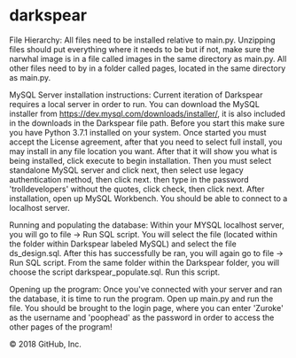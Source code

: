 # darkspear



File Hierarchy:
All files need to be installed relative to main.py. Unzipping files should put everything where it needs to be but if not, make sure the narwhal image is in a file called images in the same directory as main.py. All other files need to by in a folder called pages, located in the same directory as main.py. 

MySQL Server installation instructions:
Current iteration of Darkspear requires a local server in order to run. You can download the MySQL installer from https://dev.mysql.com/downloads/installer/, it is also included in the downloads in the Darkspear file path. Before you start this make sure you have Python 3.7.1 installed on your system. Once started you must accept the License agreement, after that you need to select full install, you may install in any file location you want. After that it will show you what is being installed, click execute to begin installation. Then you must select standalone MySQL server and click next, then select use legacy authentication method, then click next. then type in the password 'trolldevelopers' without the quotes, click check, then click next. After installation, open up MySQL Workbench. You should be able to connect to a localhost server.  

Running and populating the database: 
Within your MYSQL localhost server, you will go to file -> Run SQL script. You will select the file (located within the folder within Darkspear labeled MySQL) and select the file ds_design.sql. After this has successfully be ran, you will again go to file -> Run SQL script. From the same folder within the Darkspear folder, you will choose the script darkspear_populate.sql. Run this script. 

Opening up the program: 
Once you've connected with your server and ran the database, it is time to run the program. Open up main.py and run the file. You should be brought to the login page, where you can enter 'Zuroke' as the username and 'poophead' as the password in order to access the other pages of the program! 

© 2018 GitHub, Inc.

